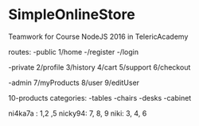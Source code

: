 # SimpleOnlineStore
Teamwork for Course NodeJS 2016 in TelericAcademy

routes:
  -public
    1/home
    -/register
    -/login

  -private
    2/profile
    3/history
    4/cart
    5/support
    6/checkout

  -admin
    7/myProducts
    8/user
    9/editUser

  10-products categories:
    -tables
    -chairs
    -desks
    -cabinet

  ni4ka7a : 1,2 ,5
  nicky94: 7, 8, 9
  niki: 3, 4, 6
